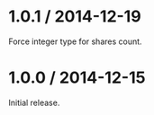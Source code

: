 1.0.1 / 2014-12-19
==================
Force integer type for shares count.

1.0.0 / 2014-12-15
==================
Initial release.